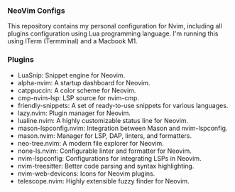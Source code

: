 ### NeoVim Configs
This repository contains my personal configuration for Nvim, including all plugins configuration using Lua programming language.
I'm running this using ITerm (Termminal) and a Macbook M1.

### Plugins
- LuaSnip: Snippet engine for Neovim.
- alpha-nvim: A startup dashboard for Neovim.
- catppuccin: A color scheme for Neovim.
- cmp-nvim-lsp: LSP source for nvim-cmp.
- friendly-snippets: A set of ready-to-use snippets for various languages.
- lazy.nvim: Plugin manager for Neovim.
- lualine.nvim: A highly customizable status line for Neovim.
- mason-lspconfig.nvim: Integration between Mason and nvim-lspconfig.
- mason.nvim: Manager for LSP, DAP, linters, and formatters.
- neo-tree.nvim: A modern file explorer for Neovim.
- none-ls.nvim: Configurable linter and formatter for Neovim.
- nvim-lspconfig: Configurations for integrating LSPs in Neovim.
- nvim-treesitter: Better code parsing and syntax highlighting.
- nvim-web-devicons: Icons for Neovim plugins.
- telescope.nvim: Highly extensible fuzzy finder for Neovim.
